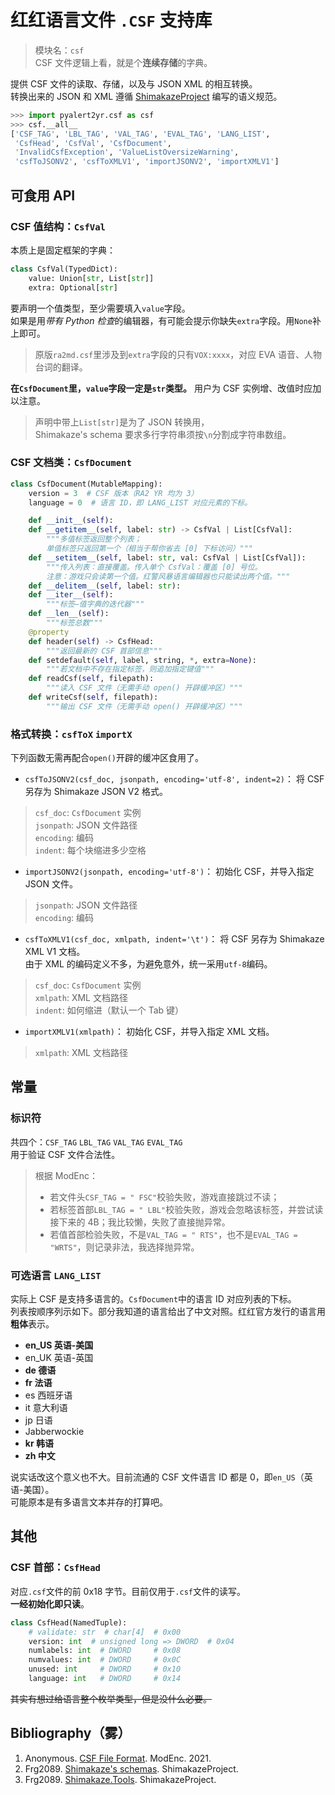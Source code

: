 # 红红语言文件 `.CSF` 支持库

> 模块名：`csf`  
> CSF 文件逻辑上看，就是个**连续存储**的字典。

提供 CSF 文件的读取、存储，以及与 JSON XML 的相互转换。  
转换出来的 JSON 和 XML 遵循 [ShimakazeProject](https://github.com/ShimakazeProject) 编写的语义规范。

```python
>>> import pyalert2yr.csf as csf
>>> csf.__all__
['CSF_TAG', 'LBL_TAG', 'VAL_TAG', 'EVAL_TAG', 'LANG_LIST',
 'CsfHead', 'CsfVal', 'CsfDocument',
 'InvalidCsfException', 'ValueListOversizeWarning',
 'csfToJSONV2', 'csfToXMLV1', 'importJSONV2', 'importXMLV1']
```

## 可食用 API

### CSF 值结构：`CsfVal`
本质上是固定框架的字典：
```python
class CsfVal(TypedDict):
    value: Union[str, List[str]]
    extra: Optional[str]
```
要声明一个值类型，至少需要填入`value`字段。  
如果是用*带有 Python 检查*的编辑器，有可能会提示你缺失`extra`字段。用`None`补上即可。
> 原版`ra2md.csf`里涉及到`extra`字段的只有`VOX:xxxx`，对应 EVA 语音、人物台词的翻译。

**在`CsfDocument`里，`value`字段一定是`str`类型。** 用户为 CSF 实例增、改值时应加以注意。

> 声明中带上`List[str]`是为了 JSON 转换用，  
> Shimakaze's schema 要求多行字符串须按`\n`分割成字符串数组。

### CSF 文档类：`CsfDocument`
```python
class CsfDocument(MutableMapping):
    version = 3  # CSF 版本（RA2 YR 均为 3）
    language = 0  # 语言 ID，即 LANG_LIST 对应元素的下标。

    def __init__(self):
    def __getitem__(self, label: str) -> CsfVal | List[CsfVal]:
        """多值标签返回整个列表；
        单值标签只返回第一个（相当于帮你省去 [0] 下标访问）"""
    def __setitem__(self, label: str, val: CsfVal | List[CsfVal]):
        """传入列表：直接覆盖。传入单个 CsfVal：覆盖 [0] 号位。
        注意：游戏只会读第一个值。红警风暴语言编辑器也只能读出两个值。"""
    def __delitem__(self, label: str):
    def __iter__(self):
        """标签—值字典的迭代器"""
    def __len__(self):
        """标签总数"""
    @property
    def header(self) -> CsfHead:
        """返回最新的 CSF 首部信息"""
    def setdefault(self, label, string, *, extra=None):
        """若文档中不存在指定标签，则追加指定键值"""
    def readCsf(self, filepath):
        """读入 CSF 文件（无需手动 open() 开辟缓冲区）"""
    def writeCsf(self, filepath):
        """输出 CSF 文件（无需手动 open() 开辟缓冲区）"""
```

### 格式转换：`csfToX` `importX`

下列函数无需再配合`open()`开辟的缓冲区食用了。

- `csfToJSONV2(csf_doc, jsonpath, encoding='utf-8', indent=2)`：
将 CSF 另存为 Shimakaze JSON V2 格式。
> `csf_doc`: `CsfDocument` 实例  
> `jsonpath`: JSON 文件路径  
> `encoding`: 编码  
> `indent`: 每个块缩进多少空格  

- `importJSONV2(jsonpath, encoding='utf-8')`：
初始化 CSF，并导入指定 JSON 文件。
> `jsonpath`: JSON 文件路径  
> `encoding`: 编码

* `csfToXMLV1(csf_doc, xmlpath, indent='\t')`：
将 CSF 另存为 Shimakaze XML V1 文档。  
由于 XML 的编码定义不多，为避免意外，统一采用`utf-8`编码。
> `csf_doc`: `CsfDocument` 实例  
> `xmlpath`: XML 文档路径  
> `indent`: 如何缩进（默认一个 Tab 键）

* `importXMLV1(xmlpath)`：
初始化 CSF，并导入指定 XML 文档。
> `xmlpath`: XML 文档路径

## 常量

### 标识符 
共四个：`CSF_TAG` `LBL_TAG` `VAL_TAG` `EVAL_TAG`  
用于验证 CSF 文件合法性。

> 根据 ModEnc：
> - 若文件头`CSF_TAG = " FSC"`校验失败，游戏直接跳过不读；
> - 若标签首部`LBL_TAG = " LBL"`校验失败，游戏会忽略该标签，并尝试读接下来的 4B；我比较懒，失败了直接抛异常。
> - 若值首部检验失败，不是`VAL_TAG = " RTS"`，也不是`EVAL_TAG = "WRTS"`，则记录非法，我选择抛异常。

### 可选语言 `LANG_LIST`
实际上 CSF 是支持多语言的。`CsfDocument`中的语言 ID 对应列表的下标。  
列表按顺序列示如下。部分我知道的语言给出了中文对照。红红官方发行的语言用**粗体**表示。

- **en_US  英语-美国**
- en_UK  英语-英国
- **de    德语**
- **fr    法语**
- es    西班牙语
- it    意大利语
- jp    日语
- Jabberwockie
- **kr    韩语**
- **zh    中文**

说实话改这个意义也不大。目前流通的 CSF 文件语言 ID 都是 0，即`en_US`（英语-美国）。  
可能原本是有多语言文本并存的打算吧。

## 其他

### CSF 首部：`CsfHead`

对应`.csf`文件的前 0x18 字节。目前仅用于`.csf`文件的读写。  
**一经初始化即只读**。

```python
class CsfHead(NamedTuple):
    # validate: str  # char[4]  # 0x00
    version: int  # unsigned long => DWORD  # 0x04
    numlabels: int  # DWORD     # 0x08
    numvalues: int  # DWORD     # 0x0C
    unused: int     # DWORD     # 0x10
    language: int   # DWORD     # 0x14
```

~~其实有想过给语言整个枚举类型，但是没什么必要。~~

## Bibliography（雾）
1. Anonymous. [CSF File Format](https://modenc.renegadeprojects.com/CSF_File_Format). ModEnc. 2021.
2. Frg2089. [Shimakaze's schemas](https://github.com/ShimakazeProject/Schemas). ShimakazeProject.
3. Frg2089. [Shimakaze.Tools](https://github.com/ShimakazeProject/Shimakaze.Tools). ShimakazeProject.
